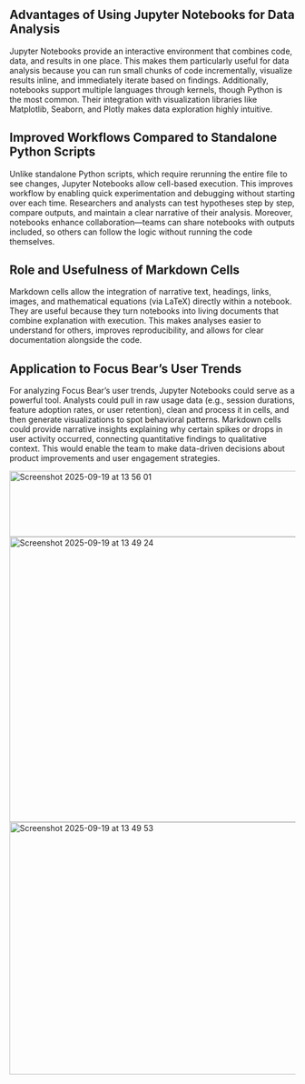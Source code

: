 ## Advantages of Using Jupyter Notebooks for Data Analysis

Jupyter Notebooks provide an interactive environment that combines code, data, and results in one place. This makes them particularly useful for data analysis because you can run small chunks of code incrementally, visualize results inline, and immediately iterate based on findings. Additionally, notebooks support multiple languages through kernels, though Python is the most common. Their integration with visualization libraries like Matplotlib, Seaborn, and Plotly makes data exploration highly intuitive.

## Improved Workflows Compared to Standalone Python Scripts

Unlike standalone Python scripts, which require rerunning the entire file to see changes, Jupyter Notebooks allow cell-based execution. This improves workflow by enabling quick experimentation and debugging without starting over each time. Researchers and analysts can test hypotheses step by step, compare outputs, and maintain a clear narrative of their analysis. Moreover, notebooks enhance collaboration—teams can share notebooks with outputs included, so others can follow the logic without running the code themselves.

## Role and Usefulness of Markdown Cells

Markdown cells allow the integration of narrative text, headings, links, images, and mathematical equations (via LaTeX) directly within a notebook. They are useful because they turn notebooks into living documents that combine explanation with execution. This makes analyses easier to understand for others, improves reproducibility, and allows for clear documentation alongside the code.

## Application to Focus Bear’s User Trends

For analyzing Focus Bear’s user trends, Jupyter Notebooks could serve as a powerful tool. Analysts could pull in raw usage data (e.g., session durations, feature adoption rates, or user retention), clean and process it in cells, and then generate visualizations to spot behavioral patterns. Markdown cells could provide narrative insights explaining why certain spikes or drops in user activity occurred, connecting quantitative findings to qualitative context. This would enable the team to make data-driven decisions about product improvements and user engagement strategies.

<img width="1161" height="116" alt="Screenshot 2025-09-19 at 13 56 01" src="https://github.com/user-attachments/assets/260c85a6-86b4-4332-8ccc-100e6dac31f9" />

<img width="1161" height="502" alt="Screenshot 2025-09-19 at 13 49 24" src="https://github.com/user-attachments/assets/f69b9386-c2c1-4f40-bfe6-ffa5170abe4f" />

<img width="1161" height="444" alt="Screenshot 2025-09-19 at 13 49 53" src="https://github.com/user-attachments/assets/b13f13cf-e66c-4cf1-9dea-baaf50906908" />

